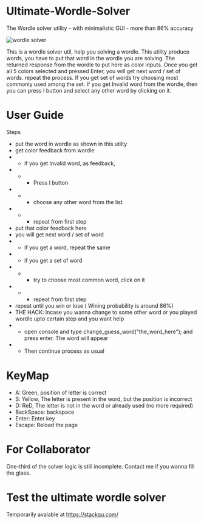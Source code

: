 # Ultimate-Wordle-Solver
The Wordle solver utility - with minimalistic GUI - more than 86% accuracy

![wordle solver](https://user-images.githubusercontent.com/29673767/155016964-62c52534-f2e7-4016-9902-937acad57df8.jpg)

This is a wordle solver util, help you solving a wordle. This utility produce words, you have to put that word in the wordle you are solving. The returned response from the wordle to put here as color inputs. Once you get all 5 colors selected and pressed Enter, you will get next word / set of words. repeat the process. If you get set of words try choosing most commonly used among the set. If you get Invalid word from the wordle, then you can press I button and select any other word by clicking on it. 
# User Guide
Steps
- put the word in wordle as shown in this utilty
- get color feedback from wordle
- - if you get Invalid word, as feedback, 
- - - Press I button
- - - choose any other word from the list 
- - - repeat from first step
- put that color feedback here
- you will get next word / set of word
- - if you get a word, repeat the same
- - if you get a set of word
- - - try to choose most common word, click on it
- - - repeat from first step
- repeat until you win or lose ( Wining probability is around 86%)
- THE HACK: Incase you wanna change to some other word or you played wordle upto certain step and you want help
- - open console and type change_guess_word("the_word_here"); and press enter. The word will appear
- - Then continue process as usual

# KeyMap
- A: Green, position of letter is correct
- S: Yellow, The letter is present in the word, but the position is incorrect
- D: ReD, The letter is not in the word or already used (no more required)
- BackSpace: backspace
- Enter: Enter key
- Escape: Reload the page

# For Collaborator
 One-third of the solver logic is still incomplete. Contact me if you wanna fill the glass.

# Test the ultimate wordle solver
Temporarily avalable at https://stackqu.com/


